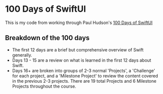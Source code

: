 # 100 Days of SwiftUI

This is my code from working through Paul Hudson's [100 Days of SwiftUI](https://www.hackingwithswift.com/100/swiftui)

## Breakdown of the 100 days
* The first 12 days are a brief but comprehensive overview of Swift generally. 
* Days 13 - 15 are a review on what is learned in the first 12 days about Swift.
* Days 16+ are broken into groups of 2-3 normal 'Projects', a 'Challenge' for each project, and a 'Milestone Project' to review the content covered in the previous 2-3 projects. There are 19 total Projects and 6 Milestone Projects throughout the course.
